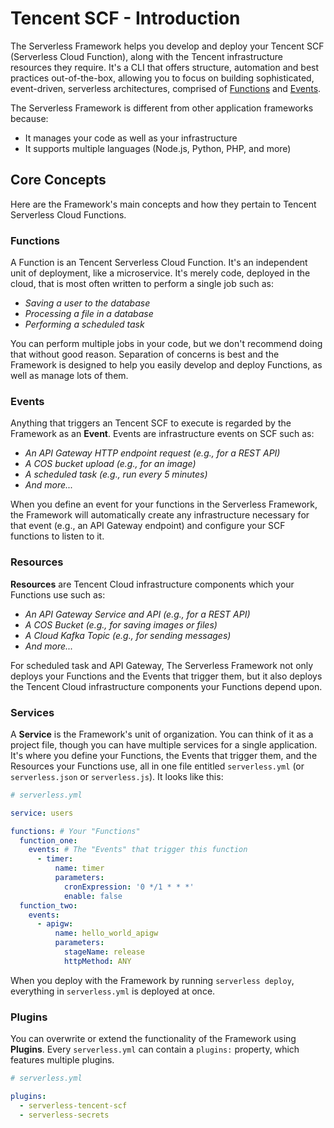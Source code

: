 # Tencent SCF - Introduction

The Serverless Framework helps you develop and deploy your Tencent SCF (Serverless Cloud Function), along with the Tencent infrastructure resources they require. It's a CLI that offers structure, automation and best practices out-of-the-box, allowing you to focus on building sophisticated, event-driven, serverless architectures, comprised of [Functions](#functions) and [Events](#events).

The Serverless Framework is different from other application frameworks because:

- It manages your code as well as your infrastructure
- It supports multiple languages (Node.js, Python, PHP, and more)

## Core Concepts

Here are the Framework's main concepts and how they pertain to Tencent Serverless Cloud Functions.

### Functions

A Function is an Tencent Serverless Cloud Function. It's an independent unit of deployment, like a microservice. It's merely code, deployed in the cloud, that is most often written to perform a single job such as:

- _Saving a user to the database_
- _Processing a file in a database_
- _Performing a scheduled task_

You can perform multiple jobs in your code, but we don't recommend doing that without good reason. Separation of concerns is best and the Framework is designed to help you easily develop and deploy Functions, as well as manage lots of them.

### Events

Anything that triggers an Tencent SCF to execute is regarded by the Framework as an **Event**. Events are infrastructure events on SCF such as:

- _An API Gateway HTTP endpoint request (e.g., for a REST API)_
- _A COS bucket upload (e.g., for an image)_
- _A scheduled task (e.g., run every 5 minutes)_
- _And more..._

When you define an event for your functions in the Serverless Framework, the Framework will automatically create any infrastructure necessary for that event (e.g., an API Gateway endpoint) and configure your SCF functions to listen to it.

### Resources

**Resources** are Tencent Cloud infrastructure components which your Functions use such as:

- _An API Gateway Service and API (e.g., for a REST API)_
- _A COS Bucket (e.g., for saving images or files)_
- _A Cloud Kafka Topic (e.g., for sending messages)_
- _And more..._

For scheduled task and API Gateway, The Serverless Framework not only deploys your Functions and the Events that trigger them, but it also deploys the Tencent Cloud infrastructure components your Functions depend upon.

### Services

A **Service** is the Framework's unit of organization. You can think of it as a project file, though you can have multiple services for a single application. It's where you define your Functions, the Events that trigger them, and the Resources your Functions use, all in one file entitled `serverless.yml` (or `serverless.json` or `serverless.js`). It looks like this:

```yml
# serverless.yml

service: users

functions: # Your "Functions"
  function_one:
    events: # The "Events" that trigger this function
      - timer:
          name: timer
          parameters:
            cronExpression: '0 */1 * * *'
            enable: false
  function_two:
    events:
      - apigw:
          name: hello_world_apigw
          parameters:
            stageName: release
            httpMethod: ANY
```

When you deploy with the Framework by running `serverless deploy`, everything in `serverless.yml` is deployed at once.

### Plugins

You can overwrite or extend the functionality of the Framework using **Plugins**. Every `serverless.yml` can contain a `plugins:` property, which features multiple plugins.

```yml
# serverless.yml

plugins:
  - serverless-tencent-scf
  - serverless-secrets
```
